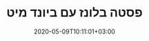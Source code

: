 ---
layout: recipe
date: 2020-05-09T10:11:01+03:00
draft: false    
title:  "פסטה בלונז עם ביונד מיט" # The title of your awesome recipe
image: beyond_beef_bolognese.png # Name of image in recipe bundle
morePhotos:
	- beyond_beef_bolognese.png
imagecredit: 
sourceName: הרשת # Name of the source website
sourceURL: https://www.www.co.il/ # Actual URL of the recipe itself
category: מנה עיקרית # The type of meal or course your recipe is about. For example: "dinner", "entree", or "dessert".
cuisine: איטלקי
tags: # You don't have to have 3, feel free to have 10, 1, or none
  - קל להכנה
yield: 5
prepTime: 5
cookTime: 10

ingredients:
- 1 חבילת טחון של ביונד מיט
- 4 מקלות סלרי
- בצל לבן
- 2 גזר מגורר (לא חובה)
- פטריות (לא חובה)
- רסק עגבניות איטלקי
- 1 כף או יותר שמן זרעי ענבים
- אורגנו יבש
- מלח, פלפל לפי הטעם
- פסטה רגילה / או מזוקיני 
- פתיתי שמרי בירה / פרזמן (לא חובה) 

directions:

-  להפשיר את הביונד כמה שעות עד שרך
-  במחבת עמוקה עם מכסה 
-  לטגן בצל עד להשחמה
-  להוסיף ביונד (אפשר עם מזלג לפרק במחבת)
-  כשהביונד משנה צבע להוסיף את הסלרי ולהקפיץ 3 דקות
-  להוסיף את הפטריות והגזר המגורר
-  להוסיף את התלבינים
- להוסיף רסק עגבניות 
- להוסיף חצי כוס במידה וסמיך מידי
- לכסות 15 דקות  על אש קטנה
- להגיש עם פסטה / פסטה זוקיני לפחות פחמימה    
- להגיש עם פתיתי שמרי בירה
---